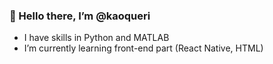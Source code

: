 ### 👋 Hello there, I’m @kaoqueri
- I have skills in Python and MATLAB
- I’m currently learning front-end part (React Native, HTML)

<!---
kaoqueri/kaoqueri is a ✨ special ✨ repository because its `README.md` (this file) appears on your GitHub profile.
You can click the Preview link to take a look at your changes.
--->

